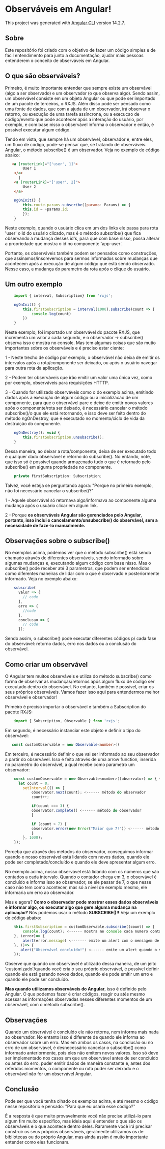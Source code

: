 # Observáveis em Angular!

This project was generated with [Angular CLI](https://github.com/angular/angular-cli) version 14.2.7.

## Sobre
Este repositório foi criado com o objetivo de fazer um código simples e de fácil entendimento para junto a documentação, ajudar mais pessoas entenderem o conceito de observáveis em Angular.

## O que são observáveis?
<p>Primeiro, é muito importante entender que sempre existe um observável (algo a ser observado) e um observador (o que observa algo). Sendo assim, um observável consiste em um objeto Angular ou que pode ser importado de um pacote de terceiros, o RXJS. Além disso pode ser pensado como uma fonte de dados, que com a ajuda de um observador, irá observar o retorno, ou execução de uma tarefa assíncrona, ou a execucao de código/evento que pode acontecer após a interação do usuário, por exemplo, e com base nisso o observável informa o observador e então, é possível executar algum código.</p>

<p>Tendo em vista, que sempre há um observável, observador e, entre eles, um fluxo de código, pode-se pensar que, se tratando de observáveis Angular, o método subscribe() é um observador. Veja no exemplo de código abaixo:</p>


```html
   <a [routerLink]="['user', 1]">
        User 1
    </a>
      |
    <a [routerLink]="['user', 2]">
        User 2
    </a>
```

```javascript
    ngOnInit() {
        this.route.params.subscribe((params: Params) => {
        this.id = +params.id;
        });
    }
```

<p>Neste exemplo, quando o usuário clica em um dos links ele passa para rota 'user' o id do usuário clicado, mas é o método subscribe() que fica observando a mudança desses id's, para que com base nisso, possa alterar a propriedade que mostra o id no componente 'app-user'.</p> 
<p>Portanto, os observáveis também podem ser pensados como construções, que assinamos/inscrevemos para sermos informados sobre mudanças que acontecem após a execução de algum código que está sendo observado. Nesse caso, a mudança do parametro da rota após o clique do usuário.</p>

## Um outro exemplo

```javascript
    import { interval, Subscription} from 'rxjs';

    ngOnInit() {
        this.firstSubscription = interval(1000).subscribe(count => {
            console.log(count)
        })
    }
```

<p>Neste exemplo, foi importado um observável do pacote RXJS, que incrementa um valor a cada segundo, e o observador -> subscribe() observa isso e mostra no console. Mas tem algumas coisas que são mutio importantes sobre os observáveis e é preciso estar ciente:</p> 

<p>1 - Neste trecho de código por exemplo, o observável não deixa de emitir os intervalos após a rota/componente ser deixado, ou após o usuário navegar para outra rota da aplicação.</p>

<p>2 - Podem ter observáveis que irão emitir um valor uma única vez, como por exemplo, observáveis para requisições HTTTP.</p>

<p>3 - Quando for utilizado observáveis como o do exemplo acima, emitindo dados após a execução de algum código ou a inicializacao de um componente, para que o observável pare e deixe de emitir novos valores após o componente/rota ser deixado, é necessário cancelar o método subscribe()/o que ele está retornando, e isso deve ser feito dentro do método ngOnDestroy, que é executado no momento/ciclo de vida da destruição do componente.</p>

```javascript
    ngOnDestroy(): void {
        this.firstSubscription.unsubscribe();
    }
```

<p>Dessa maneira, ao deixar a rota/componente, deixa de ser executado todo e qualquer dado observável e retorno do subscribe(). No entando, note, que isso só é possível quando armazenado tudo o que é retornado pelo subscribe() em alguma propriedade no componente.</p>

```typescript
    private firstSubscription: Subscription;
```

<p>Talvez, você esteja se perguntando agora: "Porque no primeiro exemplo, não foi necessário cancelar o subscribe()?"</p>

<p> 1 - Aquele observável só retornava algo/informava ao componente alguma mudança após o usuário clicar em algum link.</p>

<p> 2 - Porque <strong>os observáveis Angular são gerenciados pelo Angular, portanto, isso inclui o cancelamento/unsubscribe() do observável, sem a necessidade de faze-lo manualmente.</strong><p>

## Observações sobre o subscribe()

<p> No exemplos acima, podemos ver que o método subscribe() está sendo chamado através de diferentes observáveis, sendo informado sobre algumas mudanças e, executando algum código com base nisso. Mas o subscribe() pode receber até 3 parametros, que podem ser entendidos como diferentes maneiras de lidar com o que é observado e posteriormente informado. Veja no exemplo abaixo: </p>

```javascript
    subscribe(
      valor => {
        // code
      },
      erro => {
        //code
      },
      conclusao => {
        // code
      });
```

<p> Sendo assim, o subscribe() pode executar diferentes códigos p/ cada fase do observável: retorno dados, erro nos dados ou a conclusão do observável.</p>

## Como criar um observável

<p> O Angular tem muitos observáveis e utiliza do método subscribe() como forma de observar as mudanças/retornos após algum fluxo de código ser executado dentro do observável. No entanto, também é possível, criar os seus próprios observáveis. Vamos fazer isso aqui para entendermos melhor observável e observador!</p>

<p> Primeiro é preciso importar o observável e também a Subscription do pacote RXJS:</p>

```javascript
    import { Subscription, Observable } from 'rxjs';
```
<p> Em segundo, é necessário instanciar este objeto e definir o tipo do observável:<p>

```typescript
   const customObservable = new Observable<number>()
```
<p>Em terceiro, é necessário definir o que vai ser informado ao seu observador a partir do observável. Isso é feito através de uma arrow function, inserida no parametro do observável, a qual recebe como parametro um observador:</p>

```javascript
    const customObservable = new Observable<number>((observator) => { <------- arrow function que recebe o observador
      let count = 0;
        setInterval(() => {
            observator.next(count); <------ método do observador
            count++;

            if(count === 3) {
            observator.complete() <------ método do observador
            }

            if (count > 7) {
            observator.error(new Error("Maior que 7!")) <------ método do observador
            }
        }, 1000);
    });
```

<p> Perceba que através dos métodos do observador, conseguimos informar quando o nosso observável está lidando com novos dados, quando ele pode ser completado/concluído e quando ele deve apresentar algum erro.</p>

<p> No exemplo acima, nosso observável está lidando com os números que são contados a cada intervalo. Quando o contador chega em 3, o observável é concluído e informa isso ao observador, se ele passar de 7, o que nesse caso não tem como acontecer, mas só a nível de exemplo mesmo, ele informaria um erro ao observador.</p>

<p> Mas e agora? <strong>Como o observador pode mostrar esses dados observáveis e informar algo, ou executar algo que gere alguma mudança na aplicação?</strong> Nós podemos usar o método <strong>SUBSCRIBE()!!</strong> Veja um exemplo de código abaixo:</p>

```javascript
    this.firstSubscription = customObservable.subscribe((count) => {
        console.log(count); <------ mostra no console cada numero contado emitido pelo observável e informado ao observador.
    }, (error)=> {  
        alert(error.message) <------- emite um alert com o mensagem de erro definida e informada ao observador, no observável.
    }, ()=> {
       alert("Observável concluído!") <------ emite um alert quando o valor contado pelo observável é 3 e é informado ao observador como concluído.
    });
```

<p> Observe que quando um observável é utilizado dessa maneira, de um jeito 'customizado'/quando você cria o seu próprio observável, é possível definir quando ele está gerando novos dados, quando ele pode emitir um erro e quando ele pode ser concluído.</p><strong>Mas quando utilizamos observáveis do Angular</strong>, isso é definido pelo Angular. O que podemos fazer é criar códigos, reagir ou atés mesmo acessar as informações observadas nesses diferentes momentos de um observável, com o método subscribe().</p>

## Observações
<p>Quando um observável é concluído ele não retorna, nem informa mais nada ao observador. No entanto isso é diferente de quando ele informa ao observador sobre um erro. Mas em ambos os casos, na conclusão ou no erro de um observável, é desnecessário cancelar o subscribe() como informado anteriormente, pois eles não emitem novos valores. Isso só deve ser implementado nos casos em que um observável antes de ser concluído ou antes do erro, puder emitir dados de maneira constante e, antes dos referidos momentos, o componente ou rota puder ser deixado e o observável não for um observável Angular.</p>

## Conclusão
<p> Pode ser que você tenha olhado os exemplos acima, e até mesmo o código nesse repositório e pensado: "Para que eu usaria esse código?"</p>
<p>É a resposta é que muito provavelmente você não precise utilizá-lo para algum fim muito específico, mas ideia aqui é entender o que são os observáveis e o que acontece dentro deles. Raramente você irá precisar construir os seus próprios observáveis, geralmente utilizamos os de bibliotecas ou do próprio Angular, mas ainda assim é muito importante entender como eles funcionam.</p>
